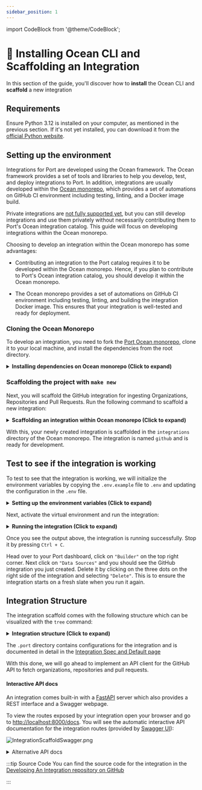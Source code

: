 ```yaml
---
sidebar_position: 1
---
```



import CodeBlock from '@theme/CodeBlock';

# 🚀 Installing Ocean CLI and Scaffolding an Integration

In this section of the guide, you'll discover how to **install** the Ocean CLI and **scaffold** a new integration

## Requirements
Ensure Python 3.12 is installed on your computer, as mentioned in the previous section. If it's not yet installed, you can download it from the [official Python website](https://www.python.org/downloads/).

## Setting up the environment
Integrations for Port are developed using the Ocean framework. The Ocean framework provides a set of tools and libraries to help you develop, test, and deploy integrations to Port. In addition, integrations are usually developed within the [Ocean monorepo](https://github.com/port-labs/ocean/), which provides a set of automations on GitHub CI environment including testing, linting, and a Docker image build.

Private integrations are [not fully supported yet](../faq.md#can-i-create-a-private-integration-exclusively-for-my-organization), but you can still develop integrations and use them privately without necessarily contributing them to Port's Ocean integration catalog. This guide will focus on developing integrations within the Ocean monorepo.

Choosing to develop an integration within the Ocean monorepo has some advantages:
- Contributing an integration to the Port catalog requires it to be developed within the Ocean monorepo. Hence, if you plan to contribute to Port's Ocean integration catalog, you should develop it within the Ocean monorepo.

- The Ocean monorepo provides a set of automations on GitHub CI environment including testing, linting, and building the integration Docker image. This ensures that your integration is well-tested and ready for deployment.

### Cloning the Ocean Monorepo
To develop an integration, you need to fork the [Port Ocean monorepo](https://github.com/port-labs/ocean), clone it to your local machine, and install the dependencies from the root directory.


<details>
<summary><b>Installing dependencies on Ocean monorepo (Click to expand)</b></summary>

```console showLineNumbers title="bash"
$ make install
```

</details>

### Scaffolding the project with `make new`
Next, you will scaffold the GitHub integration for ingesting Organizations, Repositories and Pull Requests. Run the following command to scaffold a new integration:

<details>
<summary><b>Scaffolding an integration within Ocean monorepo (Click to expand)</b></summary>

```console showLineNumbers title="bash"
$ make new
=====================================================================================
          ::::::::       ::::::::       ::::::::::           :::        ::::    :::
        :+:    :+:     :+:    :+:      :+:                :+: :+:      :+:+:   :+:
       +:+    +:+     +:+             +:+               +:+   +:+     :+:+:+  +:+
      +#+    +:+     +#+             +#++:++#         +#++:++#++:    +#+ +:+ +#+
     +#+    +#+     +#+             +#+              +#+     +#+    +#+  +#+#+#
    #+#    #+#     #+#    #+#      #+#              #+#     #+#    #+#   #+#+#
    ########       ########       ##########       ###     ###    ###    ####
=====================================================================================
By: Port.io
🚢 Unloading cargo... Setting up your integration at the dock.
  [1/10] integration_name (Name of the integration): github
  [2/10] integration_slug (github): github
  [3/10] integration_short_description (A short description of the project): Ingest organizations, repositories and pull requests into Port
  [4/10] full_name (Your name): Mlarmlor Dugson
  [5/10] email (Your address email <you@example.com>): mlarmlor.dugson@organization.com
  [6/10] release_date (2025-02-11):
  [7/10] is_private_integration [y/n] (n): n
  [8/10] port_client_id (you can find it using:
https://docs.getport.io/build-your-software-catalog/custom-integration/api/#find-your-port-credentials): <your-port-client-id>
  [9/10] port_client_secret (you can find it using:
https://docs.getport.io/build-your-software-catalog/custom-integration/api/#find-your-port-credentials): <your-port-client-secret>
  [10/10] is_us_region [y/n] (n): n

🌊 Ahoy, Captain! Your project is ready to set sail into the vast ocean of possibilities!
Here are your next steps:

⚓️ Install necessary packages: Run cd ./integrations/github && make install && . .venv/bin/activate to install all required packages for your
project.
⚓️ Copy example env file: Run cp .env.example .env  and update your integration's configuration in the .env file.
⚓️ Set sail with Ocean: Run ocean sail to run the project using Ocean.
⚓️ Smooth sailing with Make: Alternatively, you can run make run ./integrations/github to launch your project using Make.
```

</details>

With this, your newly created integration is scaffolded in the `integrations` directory of the Ocean monorepo. The integration is named `github` and is ready for development.

## Test to see if the integration is working
To test to see that the integration is working, we will initialize the environment variables by copying the `.env.example` file to `.env` and updating the configuration in the `.env` file.

<details>

<summary><b>Setting up the environment variables (Click to expand)</b></summary>

```console showLineNumbers title="bash"
$ cd ./integrations/github
$ cp .env.example .env
```

</details>

Next, activate the virtual environment and run the integration:

<details>

<summary><b>Running the integration (Click to expand)</b></summary>

```console showLineNumbers title="bash"
$ poetry shell
$ make run

=====================================================================================
          ::::::::       ::::::::       ::::::::::           :::        ::::    :::
        :+:    :+:     :+:    :+:      :+:                :+: :+:      :+:+:   :+:
       +:+    +:+     +:+             +:+               +:+   +:+     :+:+:+  +:+
      +#+    +:+     +#+             +#++:++#         +#++:++#++:    +#+ +:+ +#+
     +#+    +#+     +#+             +#+              +#+     +#+    +#+  +#+#+#
    #+#    #+#     #+#    #+#      #+#              #+#     #+#    #+#   #+#+#
    ########       ########       ##########       ###     ###    ###    ####
=====================================================================================
By: Port.io
Setting sail... ⛵️⚓️⛵️⚓️ All hands on deck! ⚓️
🌊 Ocean version: 0.18.9
🚢 Integration version: 0.1.0-beta
```

</details>

Once you see the output above, the integration is running successfully. Stop it by pressing `Ctrl + C`.

Head over to your Port dashboard, click on `"Builder"` on the top right corner. Next click on `"Data Sources"` and you should see the GitHub integration you just created. Delete it by clicking on the three dots on the right side of the integration and selecting `"Delete"`. This is to ensure the integration starts on a fresh slate when you run it again.


## Integration Structure
The integration scaffold comes with the following structure which can be visualized with the `tree` command:


<details>

<summary><b>Integration structure (Click to expand)</b></summary>

```console
$ tree

github/
├── .port        # A folder containing configurations for the integration. See below for more details
├── changelog # A directory containing automatically generated changelog files when the integration is ready to be published
├── CHANGELOG.md    # A file containing the changelog of the integration
├── CONTRIBUTING.md # A file containing the contributing guidelines for the integration
├── debug.py    # Entry point for debugging the integration
├── main.py     # Entry point for the integration. This is where resync functions to export data to Port are defined
├── Makefile    # A file containing the commands to run the integration, it is a symlink to the Makefile in the Ocean library
├── poetry.toml # Poetry configurations for the integration's virtual environment
├── pyproject.toml      # Dependency and project metadata for the integration
├── README.md       # Description of the integration
├── sonar-project.properties    # SonarQube configurations for the integration
└── tests       # A directory containing tests for the integration
    ├── __init__.py
    └── test_sample.py
```

</details>


The `.port` directory contains configurations for the integration and is documented in detail in the [Integration Spec and Default page](../develop-an-integration/integration-spec-and-default-resources.md)

With this done, we will go ahead to implement an API client for the GitHub API to fetch organizations, repositories and pull requests.

#### Interactive API docs

An integration comes built-in with a [FastAPI](https://fastapi.tiangolo.com/) server which also provides a REST interface and a Swagger webpage.

To view the routes exposed by your integration open your browser and go to [http://localhost:8000/docs](http://localhost:8000/docs). You will see the automatic interactive API documentation for the integration routes (provided by [Swagger UI](https://github.com/swagger-api/swagger-ui)):

![IntegrationScaffoldSwagger.png](../../static/img/getting-started/IntegrationScaffoldSwagger.png)

<details>
<summary>Alternative API docs</summary>

There is an alternative to the API docs (provided by [Redoc](https://github.com/Redocly/redoc))

Open your browser and go to [http://localhost:8000/redoc](http://localhost:8000/redoc). You will see the following:

![IntegrationScaffoldSwagger.png](../../static/img/getting-started/IntegrationScaffoldRedoc.png)

</details>

:::tip Source Code
You can find the source code for the integration in the [Developing An Integration repository on GitHub](https://github.com/port-labs/developing-an-integration)

:::
